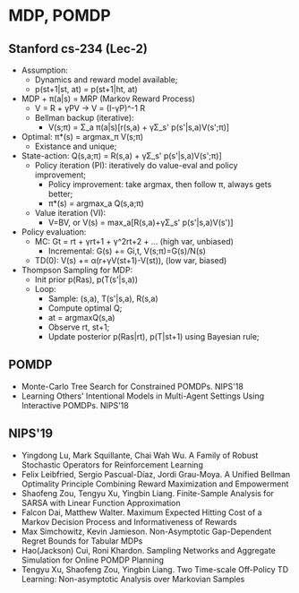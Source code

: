 # MDP, POMDP

## Stanford cs-234 (Lec-2)
- Assumption:
	- Dynamics and reward model available;
	- p(st+1|st, at) = p(st+1|ht, at)
- MDP + π(a|s) = MRP (Markov Reward Process)
	- V = R + γPV -> V = (I-γP)^-1 R
	- Bellman backup (iterative):
		- V(s;π) = Σ_a π(a|s)[r(s,a) + γΣ_s' p(s'|s,a)V(s';π)]
- Optimal: π\*(s) = argmax_π V(s;π)
	- Existance and unique;
- State-action: Q(s,a;π) = R(s,a) + γΣ_s' p(s'|s,a)V(s';π)]
	- Policy iteration (PI): iteratively do value-eval and policy improvement;
		- Policy improvement: take argmax, then follow π, always gets better;
		- π\*(s) = argmax_a Q(s,a;π)
	- Value iteration (VI):
		- V=BV, or V(s) = max_a[R(s,a)+γΣ_s' p(s'|s,a)V(s')]
- Policy evaluation:
	- MC: Gt = rt + γrt+1 + γ^2rt+2 + ... (high var, unbiased)
		- Incremental: G(s) += Gi,t, V(s;π)=G(s)/N(s)
	- TD(0): V(s) += α(r+γV(st+1)-V(st)), (low var, biased)
- Thompson Sampling for MDP:
	- Init prior p(Ras), p(T(s'|s,a))
	- Loop:
		- Sample: (s,a), T(s'|s,a), R(s,a)
		- Compute optimal Q;
		- at = argmaxQ(s,a)
		- Observe rt, st+1;
		- Update posterior p(Ras|rt), p(T|st+1) using Bayesian rule;

## POMDP
- Monte-Carlo Tree Search for Constrained POMDPs. NIPS'18
- Learning Others' Intentional Models in Multi-Agent Settings Using Interactive POMDPs. NIPS'18

## NIPS'19
- Yingdong Lu, Mark Squillante, Chai Wah Wu. A Family of Robust Stochastic Operators for Reinforcement Learning
- Felix Leibfried, Sergio Pascual-Díaz, Jordi Grau-Moya. A Unified Bellman Optimality Principle Combining Reward Maximization and Empowerment
- Shaofeng Zou, Tengyu Xu, Yingbin Liang. Finite-Sample Analysis for SARSA with Linear Function Approximation
- Falcon Dai, Matthew Walter. Maximum Expected Hitting Cost of a Markov Decision Process and Informativeness of Rewards
- Max Simchowitz, Kevin Jamieson. Non-Asymptotic Gap-Dependent Regret Bounds for Tabular MDPs
- Hao(Jackson) Cui, Roni Khardon. Sampling Networks and Aggregate Simulation for Online POMDP Planning
- Tengyu Xu, Shaofeng Zou, Yingbin Liang. Two Time-scale Off-Policy TD Learning: Non-asymptotic Analysis over Markovian Samples
